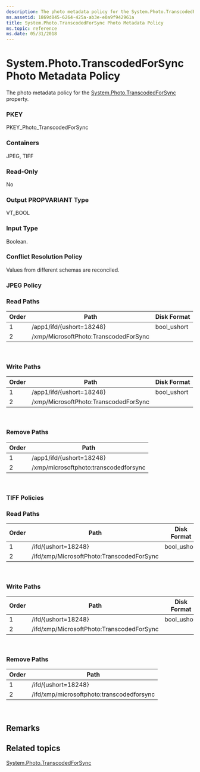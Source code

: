 ```yaml
---
description: The photo metadata policy for the System.Photo.TranscodedForSync property.
ms.assetid: 1869d845-6264-425a-ab3e-e0a9f942961a
title: System.Photo.TranscodedForSync Photo Metadata Policy
ms.topic: reference
ms.date: 05/31/2018
---
```


# System.Photo.TranscodedForSync Photo Metadata Policy

The photo metadata policy for the [System.Photo.TranscodedForSync](../properties/props-system-photo-transcodedforsync.md) property.

### PKEY

PKEY\_Photo\_TranscodedForSync

### Containers

JPEG, TIFF

### Read-Only

No

### Output PROPVARIANT Type

VT\_BOOL

### Input Type

Boolean.

### Conflict Resolution Policy

Values from different schemas are reconciled.

### JPEG Policy

### Read Paths



| Order | Path                                  | Disk Format  |
|-------|---------------------------------------|--------------|
| 1     | /app1/ifd/{ushort=18248}              | bool\_ushort |
| 2     | /xmp/MicrosoftPhoto:TranscodedForSync |              |



 

### Write Paths



| Order | Path                                  | Disk Format  |
|-------|---------------------------------------|--------------|
| 1     | /app1/ifd/{ushort=18248}              | bool\_ushort |
| 2     | /xmp/MicrosoftPhoto:TranscodedForSync |              |



 

### Remove Paths



| Order | Path                                  |
|-------|---------------------------------------|
| 1     | /app1/ifd/{ushort=18248}              |
| 2     | /xmp/microsoftphoto:transcodedforsync |



 

### TIFF Policies

### Read Paths



| Order | Path                                      | Disk Format  |
|-------|-------------------------------------------|--------------|
| 1     | /ifd/{ushort=18248}                       | bool\_ushort |
| 2     | /ifd/xmp/MicrosoftPhoto:TranscodedForSync |              |



 

### Write Paths



| Order | Path                                      | Disk Format  |
|-------|-------------------------------------------|--------------|
| 1     | /ifd/{ushort=18248}                       | bool\_ushort |
| 2     | /ifd/xmp/MicrosoftPhoto:TranscodedForSync |              |



 

### Remove Paths



| Order | Path                                      |
|-------|-------------------------------------------|
| 1     | /ifd/{ushort=18248}                       |
| 2     | /ifd/xmp/microsoftphoto:transcodedforsync |



 

## Remarks

## Related topics

<dl> <dt>

[System.Photo.TranscodedForSync](../properties/props-system-photo-transcodedforsync.md)
</dt> </dl>

 

 
